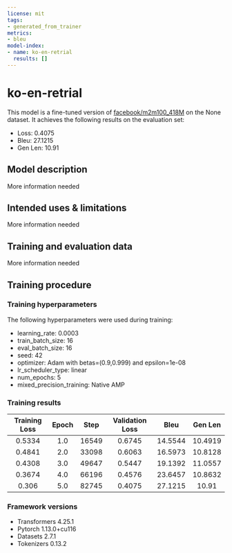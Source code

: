 ```yaml
---
license: mit
tags:
- generated_from_trainer
metrics:
- bleu
model-index:
- name: ko-en-retrial
  results: []
---
```


<!-- This model card has been generated automatically according to the information the Trainer had access to. You
should probably proofread and complete it, then remove this comment. -->

# ko-en-retrial

This model is a fine-tuned version of [facebook/m2m100_418M](https://huggingface.co/facebook/m2m100_418M) on the None dataset.
It achieves the following results on the evaluation set:
- Loss: 0.4075
- Bleu: 27.1215
- Gen Len: 10.91

## Model description

More information needed

## Intended uses & limitations

More information needed

## Training and evaluation data

More information needed

## Training procedure

### Training hyperparameters

The following hyperparameters were used during training:
- learning_rate: 0.0003
- train_batch_size: 16
- eval_batch_size: 16
- seed: 42
- optimizer: Adam with betas=(0.9,0.999) and epsilon=1e-08
- lr_scheduler_type: linear
- num_epochs: 5
- mixed_precision_training: Native AMP

### Training results

| Training Loss | Epoch | Step  | Validation Loss | Bleu    | Gen Len |
|:-------------:|:-----:|:-----:|:---------------:|:-------:|:-------:|
| 0.5334        | 1.0   | 16549 | 0.6745          | 14.5544 | 10.4919 |
| 0.4841        | 2.0   | 33098 | 0.6063          | 16.5973 | 10.8128 |
| 0.4308        | 3.0   | 49647 | 0.5447          | 19.1392 | 11.0557 |
| 0.3674        | 4.0   | 66196 | 0.4576          | 23.6457 | 10.8632 |
| 0.306         | 5.0   | 82745 | 0.4075          | 27.1215 | 10.91   |


### Framework versions

- Transformers 4.25.1
- Pytorch 1.13.0+cu116
- Datasets 2.7.1
- Tokenizers 0.13.2
